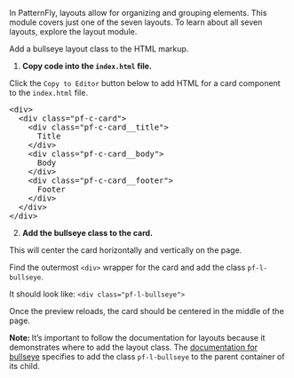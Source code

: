In PatternFly, layouts allow for organizing and grouping elements. This module covers just one of the seven layouts. To learn about all seven layouts, explore the layout module.

Add a bullseye layout class to the HTML markup.

1) <strong>Copy code into the `index.html` file.</strong>

Click the `Copy to Editor` button below to add HTML for a card component to the `index.html` file.

<pre class="file" data-filename="index.html" data-target="replace">
&lt;div&gt;
  &lt;div class=&quot;pf-c-card&quot;&gt;
    &lt;div class=&quot;pf-c-card__title&quot;&gt;
      Title
    &lt;/div&gt;
    &lt;div class=&quot;pf-c-card__body&quot;&gt;
      Body
    &lt;/div&gt;
    &lt;div class=&quot;pf-c-card__footer&quot;&gt;
      Footer
    &lt;/div&gt;
  &lt;/div&gt;
&lt;/div&gt;
</pre>

2) <strong>Add the bullseye class to the card.</strong>

This will center the card horizontally and vertically on the page.

Find the outermost `<div>` wrapper for the card and add the class `pf-l-bullseye`.

It should look like: `<div class="pf-l-bullseye">`

Once the preview reloads, the card should be centered in the middle of the page.

<strong>Note: </strong>It’s important to follow the documentation for layouts because it demonstrates where to add the layout class. The [documentation for bullseye](https://www.patternfly.org/v4/documentation/core/layouts/bullseye) specifies to add the class `pf-l-bullseye` to the parent container of its child.
